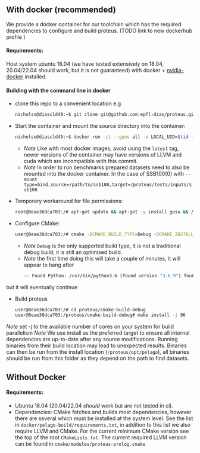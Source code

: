 ## With docker (recommended)
We provide a docker container for our toolchain which has the required dependencies to configure and build proteus. (TODO link to new dockerhub profile )
#### Requirements:
Host system ubuntu 18.04 (we have tested extensively on 18.04, 20.04/22.04 should work, but it is not guaranteed) with docker + [nvidia-docker](https://docs.nvidia.com/datacenter/cloud-native/container-toolkit/install-guide.html#installing-on-ubuntu-and-debian) installed.

#### Building with the command line in docker
- clone this repo to a convenient location e.g
  ```sh
  nicholso@diascld49:~$ git clone git@github.com:epfl-dias/proteus.git
  ```
- Start the container and mount the source directory into the container:
  ```sh
  nicholso@diascld49:~$ docker run -it --gpus all -e LOCAL_UID=$(id -u $USER) -e LOCAL_GID=$(id -g $USER) --mount type=bind,source="$(pwd)"/proteus,target=/proteus --security-opt seccomp="$(pwd)"/proteus/tools/docker/proteus-build/seccomp.json --cap-add=SYS_NICE chapeiro/pelago-build:cuda11.3-llvm14.0.0
  ```
  - *Note* Like with most docker images, avoid using the `latest` tag, newer versions of the container may have  versions of LLVM and cuda which are incompatible with this commit.
  - *Note* In order to run benchmarks prepared datasets need to also be mounted into the docker container. In the case of SSB100(0) with `--mount type=bind,source=/path/to/ssb100,target=/proteus/tests/inputs/ssb100`

- Temporary workaround for file permissions:
  ```sh
  root@8eae36dca703:/# apt-get update && apt-get -y install gosu && /proteus/tools/docker/utilities/enter-docker-env.sh
  ```

- Configure CMake:
  ```sh
  user@8eae36dca703:/# cmake -DCMAKE_BUILD_TYPE=Debug -DCMAKE_INSTALL_PREFIX=opt/ -S /proteus -B /proteus/cmake-build-debug
  ```
  - *Note* `Debug` is the only supported build type, it is not a traditional debug build, it is still an optimised build.
  - *Note* the first time doing this will take a couple of minutes, it will appear to hang after
    ```sh
    -- Found Python: /usr/bin/python3.6 (found version "3.6.9") found components: Interpreter
    ```
but it will eventually continue
- Build proteus
  ```sh
  user@8eae36dca703:/# cd proteus/cmake-build-debug
  user@8eae36dca703:/proteus/cmake-build-debug# make install -j 96
  ```
*Note* set -j to the available number of cores on your system for build parallelism
*Note* We use install as the preferred target to ensure all internal dependencies are up-to-date after any source modifications. Running binaries from their build location may lead to unexpected results. 
Binaries can then be run from the install location (`/proteus/opt/pelago`), all binaries should be run from this folder as they depend on the path to find datasets.

## Without Docker
#### Requirements:
- Ubuntu 18.04 (20.04/22.04 *should* work but are not tested in ci).
- Dependencies: CMake fetches and builds most dependencies, however there are several which must be installed at the system level. 
See the list in `docker/pelago-build/requirements.txt`, in addition to this list we also require LLVM and CMake. For the current minimum CMake version see the top of the root `CMakeLists.txt`. The current required LLVM version can be found in `cmake/modules/proteus-prolog.cmake`
